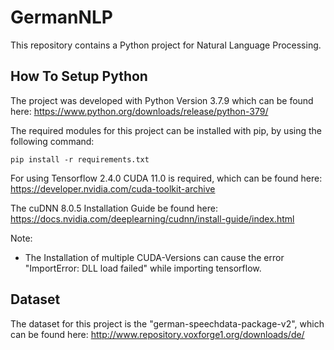 # GermanNLP

This repository contains a Python project for Natural Language Processing.

## How To Setup Python

The project was developed with Python Version 3.7.9 which can be found here:
<https://www.python.org/downloads/release/python-379/>

The required modules for this project can be installed with pip, by using the following command:

```code
pip install -r requirements.txt
```

For using Tensorflow 2.4.0 CUDA 11.0 is required, which can be found here:
<https://developer.nvidia.com/cuda-toolkit-archive>

The cuDNN 8.0.5 Installation Guide be found here:
<https://docs.nvidia.com/deeplearning/cudnn/install-guide/index.html>

Note:

* The Installation of multiple CUDA-Versions can cause the error "ImportError: DLL load failed" while importing tensorflow.

## Dataset

The dataset for this project is the "german-speechdata-package-v2", which can be found here:
<http://www.repository.voxforge1.org/downloads/de/>
